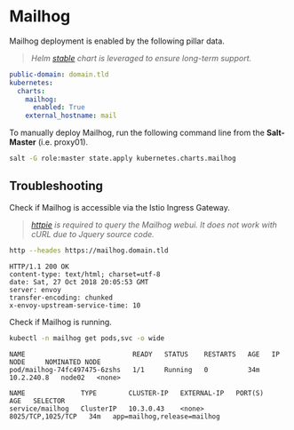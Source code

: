 # Mailhog

Mailhog deployment is enabled by the following pillar data.

> _Helm [stable](https://github.com/helm/charts/tree/master/stable/mailhog) chart is leveraged to ensure long-term support._

```yaml
public-domain: domain.tld
kubernetes:
  charts:
    mailhog:
      enabled: True
    external_hostname: mail
```

To manually deploy Mailhog, run the following command line from the **Salt-Master** (i.e. proxy01).

```bash
salt -G role:master state.apply kubernetes.charts.mailhog
```

## Troubleshooting

Check if Mailhog is accessible via the Istio Ingress Gateway.

>_[httpie](https://httpie.org/doc#installation) is required to query the Mailhog webui._
>_It does not work with cURL due to Jquery source code._

```bash
http --heades https://mailhog.domain.tld
```

```text
HTTP/1.1 200 OK
content-type: text/html; charset=utf-8
date: Sat, 27 Oct 2018 20:05:53 GMT
server: envoy
transfer-encoding: chunked
x-envoy-upstream-service-time: 10
```

Check if Mailhog is running.

```bash
kubectl -n mailhog get pods,svc -o wide
```

```text
NAME                           READY   STATUS    RESTARTS   AGE   IP           NODE     NOMINATED NODE
pod/mailhog-74fc497475-6zshs   1/1     Running   0          34m   10.2.240.8   node02   <none>

NAME              TYPE        CLUSTER-IP   EXTERNAL-IP   PORT(S)             AGE   SELECTOR
service/mailhog   ClusterIP   10.3.0.43    <none>        8025/TCP,1025/TCP   34m   app=mailhog,release=mailhog
```
